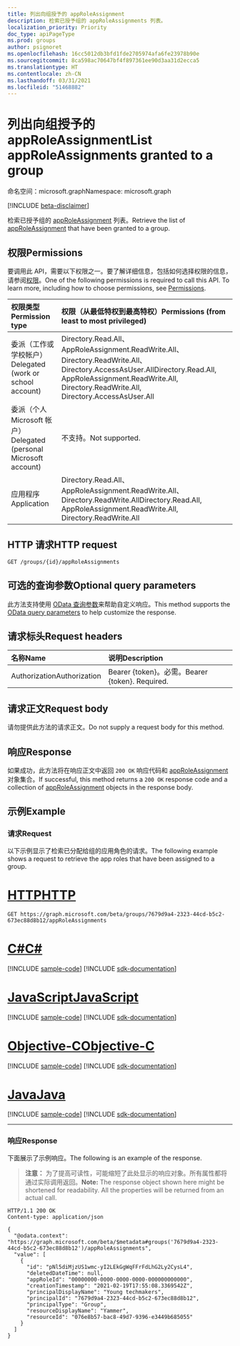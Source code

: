 ```yaml
---
title: 列出向组授予的 appRoleAssignment
description: 检索已授予组的 appRoleAssignments 列表。
localization_priority: Priority
doc_type: apiPageType
ms.prod: groups
author: psignoret
ms.openlocfilehash: 16cc5012db3bfd1fde2705974afa6fe23978b90e
ms.sourcegitcommit: 8ca598ac70647bf4f897361ee90d3aa31d2ecca5
ms.translationtype: HT
ms.contentlocale: zh-CN
ms.lasthandoff: 03/31/2021
ms.locfileid: "51468882"
---
```

# <a name="list-approleassignments-granted-to-a-group"></a><span data-ttu-id="6f493-103">列出向组授予的 appRoleAssignment</span><span class="sxs-lookup"><span data-stu-id="6f493-103">List appRoleAssignments granted to a group</span></span>

<span data-ttu-id="6f493-104">命名空间：microsoft.graph</span><span class="sxs-lookup"><span data-stu-id="6f493-104">Namespace: microsoft.graph</span></span>

[!INCLUDE [beta-disclaimer](../../includes/beta-disclaimer.md)]

<span data-ttu-id="6f493-105">检索已授予组的 [appRoleAssignment](../resources/approleassignment.md) 列表。</span><span class="sxs-lookup"><span data-stu-id="6f493-105">Retrieve the list of [appRoleAssignment](../resources/approleassignment.md) that have been granted to a group.</span></span>

## <a name="permissions"></a><span data-ttu-id="6f493-106">权限</span><span class="sxs-lookup"><span data-stu-id="6f493-106">Permissions</span></span>

<span data-ttu-id="6f493-p101">要调用此 API，需要以下权限之一。要了解详细信息，包括如何选择权限的信息，请参阅[权限](/graph/permissions-reference)。</span><span class="sxs-lookup"><span data-stu-id="6f493-p101">One of the following permissions is required to call this API. To learn more, including how to choose permissions, see [Permissions](/graph/permissions-reference).</span></span>

|<span data-ttu-id="6f493-109">权限类型</span><span class="sxs-lookup"><span data-stu-id="6f493-109">Permission type</span></span>      | <span data-ttu-id="6f493-110">权限（从最低特权到最高特权）</span><span class="sxs-lookup"><span data-stu-id="6f493-110">Permissions (from least to most privileged)</span></span>              |
|:--------------------|:---------------------------------------------------------|
|<span data-ttu-id="6f493-111">委派（工作或学校帐户）</span><span class="sxs-lookup"><span data-stu-id="6f493-111">Delegated (work or school account)</span></span> | <span data-ttu-id="6f493-112">Directory.Read.All、AppRoleAssignment.ReadWrite.All、Directory.ReadWrite.All、Directory.AccessAsUser.All</span><span class="sxs-lookup"><span data-stu-id="6f493-112">Directory.Read.All, AppRoleAssignment.ReadWrite.All, Directory.ReadWrite.All, Directory.AccessAsUser.All</span></span>  |
|<span data-ttu-id="6f493-113">委派（个人 Microsoft 帐户）</span><span class="sxs-lookup"><span data-stu-id="6f493-113">Delegated (personal Microsoft account)</span></span> | <span data-ttu-id="6f493-114">不支持。</span><span class="sxs-lookup"><span data-stu-id="6f493-114">Not supported.</span></span>    |
|<span data-ttu-id="6f493-115">应用程序</span><span class="sxs-lookup"><span data-stu-id="6f493-115">Application</span></span> | <span data-ttu-id="6f493-116">Directory.Read.All、AppRoleAssignment.ReadWrite.All、Directory.ReadWrite.All</span><span class="sxs-lookup"><span data-stu-id="6f493-116">Directory.Read.All, AppRoleAssignment.ReadWrite.All, Directory.ReadWrite.All</span></span> |

## <a name="http-request"></a><span data-ttu-id="6f493-117">HTTP 请求</span><span class="sxs-lookup"><span data-stu-id="6f493-117">HTTP request</span></span>

<!-- { "blockType": "ignored" } -->
```http
GET /groups/{id}/appRoleAssignments
```

## <a name="optional-query-parameters"></a><span data-ttu-id="6f493-118">可选的查询参数</span><span class="sxs-lookup"><span data-stu-id="6f493-118">Optional query parameters</span></span>

<span data-ttu-id="6f493-119">此方法支持使用 [OData 查询参数](/graph/query_parameters)来帮助自定义响应。</span><span class="sxs-lookup"><span data-stu-id="6f493-119">This method supports the [OData query parameters](/graph/query_parameters) to help customize the response.</span></span>

## <a name="request-headers"></a><span data-ttu-id="6f493-120">请求标头</span><span class="sxs-lookup"><span data-stu-id="6f493-120">Request headers</span></span>

| <span data-ttu-id="6f493-121">名称</span><span class="sxs-lookup"><span data-stu-id="6f493-121">Name</span></span>           | <span data-ttu-id="6f493-122">说明</span><span class="sxs-lookup"><span data-stu-id="6f493-122">Description</span></span>                |
|:---------------|:---------------------------|
| <span data-ttu-id="6f493-123">Authorization</span><span class="sxs-lookup"><span data-stu-id="6f493-123">Authorization</span></span>  | <span data-ttu-id="6f493-p102">Bearer {token}。必需。</span><span class="sxs-lookup"><span data-stu-id="6f493-p102">Bearer {token}. Required.</span></span>  |

## <a name="request-body"></a><span data-ttu-id="6f493-126">请求正文</span><span class="sxs-lookup"><span data-stu-id="6f493-126">Request body</span></span>

<span data-ttu-id="6f493-127">请勿提供此方法的请求正文。</span><span class="sxs-lookup"><span data-stu-id="6f493-127">Do not supply a request body for this method.</span></span>

## <a name="response"></a><span data-ttu-id="6f493-128">响应</span><span class="sxs-lookup"><span data-stu-id="6f493-128">Response</span></span>

<span data-ttu-id="6f493-129">如果成功，此方法将在响应正文中返回 `200 OK` 响应代码和 [appRoleAssignment](../resources/approleassignment.md) 对象集合。</span><span class="sxs-lookup"><span data-stu-id="6f493-129">If successful, this method returns a `200 OK` response code and a collection of [appRoleAssignment](../resources/approleassignment.md) objects in the response body.</span></span>

## <a name="example"></a><span data-ttu-id="6f493-130">示例</span><span class="sxs-lookup"><span data-stu-id="6f493-130">Example</span></span>

### <a name="request"></a><span data-ttu-id="6f493-131">请求</span><span class="sxs-lookup"><span data-stu-id="6f493-131">Request</span></span>

<span data-ttu-id="6f493-132">以下示例显示了检索已分配给组的应用角色的请求。</span><span class="sxs-lookup"><span data-stu-id="6f493-132">The following example shows a request to retrieve the app roles that have been assigned to a group.</span></span>


# <a name="http"></a>[<span data-ttu-id="6f493-133">HTTP</span><span class="sxs-lookup"><span data-stu-id="6f493-133">HTTP</span></span>](#tab/http)
<!-- {
  "blockType": "request",
  "name": "group_get_approleassignments"
}-->

```msgraph-interactive
GET https://graph.microsoft.com/beta/groups/7679d9a4-2323-44cd-b5c2-673ec88d8b12/appRoleAssignments
```
# <a name="c"></a>[<span data-ttu-id="6f493-134">C#</span><span class="sxs-lookup"><span data-stu-id="6f493-134">C#</span></span>](#tab/csharp)
[!INCLUDE [sample-code](../includes/snippets/csharp/group-get-approleassignments-csharp-snippets.md)]
[!INCLUDE [sdk-documentation](../includes/snippets/snippets-sdk-documentation-link.md)]

# <a name="javascript"></a>[<span data-ttu-id="6f493-135">JavaScript</span><span class="sxs-lookup"><span data-stu-id="6f493-135">JavaScript</span></span>](#tab/javascript)
[!INCLUDE [sample-code](../includes/snippets/javascript/group-get-approleassignments-javascript-snippets.md)]
[!INCLUDE [sdk-documentation](../includes/snippets/snippets-sdk-documentation-link.md)]

# <a name="objective-c"></a>[<span data-ttu-id="6f493-136">Objective-C</span><span class="sxs-lookup"><span data-stu-id="6f493-136">Objective-C</span></span>](#tab/objc)
[!INCLUDE [sample-code](../includes/snippets/objc/group-get-approleassignments-objc-snippets.md)]
[!INCLUDE [sdk-documentation](../includes/snippets/snippets-sdk-documentation-link.md)]

# <a name="java"></a>[<span data-ttu-id="6f493-137">Java</span><span class="sxs-lookup"><span data-stu-id="6f493-137">Java</span></span>](#tab/java)
[!INCLUDE [sample-code](../includes/snippets/java/group-get-approleassignments-java-snippets.md)]
[!INCLUDE [sdk-documentation](../includes/snippets/snippets-sdk-documentation-link.md)]

---


### <a name="response"></a><span data-ttu-id="6f493-138">响应</span><span class="sxs-lookup"><span data-stu-id="6f493-138">Response</span></span>

<span data-ttu-id="6f493-139">下面展示了示例响应。</span><span class="sxs-lookup"><span data-stu-id="6f493-139">The following is an example of the response.</span></span>

> <span data-ttu-id="6f493-p103">**注意：** 为了提高可读性，可能缩短了此处显示的响应对象。所有属性都将通过实际调用返回。</span><span class="sxs-lookup"><span data-stu-id="6f493-p103">**Note:** The response object shown here might be shortened for readability. All the properties will be returned from an actual call.</span></span>

<!-- {
  "blockType": "response",
  "truncated": true,
  "@odata.type": "microsoft.graph.appRoleAssignment",
  "isCollection": true
} -->

```http
HTTP/1.1 200 OK
Content-type: application/json

{
  "@odata.context": "https://graph.microsoft.com/beta/$metadata#groups('7679d9a4-2323-44cd-b5c2-673ec88d8b12')/appRoleAssignments",
  "value": [
    {
      "id": "pNl5diMjzUS1wmc-yI2LEkGgWqFFrFdLhG2Ly2CysL4",
      "deletedDateTime": null,
      "appRoleId": "00000000-0000-0000-0000-000000000000",
      "creationTimestamp": "2021-02-19T17:55:08.3369542Z",
      "principalDisplayName": "Young techmakers",
      "principalId": "7679d9a4-2323-44cd-b5c2-673ec88d8b12",
      "principalType": "Group",
      "resourceDisplayName": "Yammer",
      "resourceId": "076e8b57-bac8-49d7-9396-e3449b685055"
    }
  ]
}
```

<!-- uuid: 8fcb5dbc-d5aa-4681-8e31-b001d5168d79
2015-10-25 14:57:30 UTC -->
<!--
{
  "type": "#page.annotation",
  "description": "List appRoleAssignments",
  "keywords": "",
  "section": "documentation",
  "tocPath": "",
  "suppressions": [
  ]
}
-->

